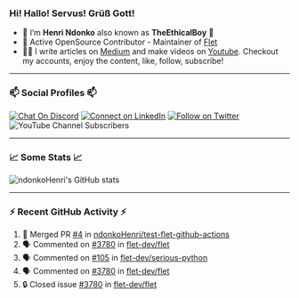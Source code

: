 ### Hi! Hallo! Servus! Grüß Gott!

- 🙂  I’m **Henri Ndonko** also known as **TheEthicalBoy** 👾
- 🚀  Active OpenSource Contributor - Maintainer of [Flet](https://github.com/flet-dev/flet) 
- 👨‍🏫  I write articles on [Medium](https://ndonkohenri.medium.com/) and make videos on [Youtube](https://youtube.com/@ndonkoHenri). Checkout my accounts, enjoy the content, like, follow, subscribe!

---

### 📫 Social Profiles 📫

[![Chat On Discord](https://img.shields.io/badge/--discord?label=Username=the_ethical_boy&logo=Discord&style=social)](https://github.com/ndonkoHenri) 
[![Connect on LinkedIn](https://img.shields.io/badge/--linkedin?label=LinkedIn&logo=LinkedIn&style=social)](https://www.linkedin.com/in/ndonkohenri) 
[![Follow on Twitter](https://img.shields.io/badge/--twitter?label=Twitter&logo=Twitter&style=social)](https://twitter.com/ndonkoHenri)
![YouTube Channel Subscribers](https://img.shields.io/youtube/channel/subscribers/UC2j9sVx0O7M8CebjMtyCuNQ?style=social&label=Youtube&link=https%3A%2F%2Fyoutube.com%2F%40ndonkoHenri)

---

### 📈 Some Stats 📈

<!-- <a href="https://github.com/ndonkoHenri">
<img src="https://github.com/ndonkoHenri/github-stats/blob/master/generated/overview.svg#gh-dark-mode-only" />
<img src="https://github.com/ndonkoHenri/github-stats/blob/master/generated/languages.svg#gh-dark-mode-only" />
<img src="https://github.com/ndonkoHenri/github-stats/blob/master/generated/overview.svg#gh-light-mode-only" />
<img src="https://github.com/ndonkoHenri/github-stats/blob/master/generated/languages.svg#gh-light-mode-only" />
</a> -->

<!-- ![ndonkoHenri's GitHub stats](https://github-readme-stats.vercel.app/api?username=ndonkoHenri&show_icons=true) -->

![ndonkoHenri's GitHub stats](https://github-readme-stats.vercel.app/api?username=ndonkoHenri&theme=tokyonight&show_icons=true&title_color=fff&text_color=fff)

<!-- [![Top Langs](https://github-readme-stats.vercel.app/api/top-langs/?username=ndonkoHenri)](https://github.com/ndonkoHenri/github-readme-stats) -->

---

### :zap: Recent GitHub Activity :zap:

<!--START_SECTION:activity-->
1. 🎉 Merged PR [#4](https://github.com/ndonkoHenri/test-flet-github-actions/pull/4) in [ndonkoHenri/test-flet-github-actions](https://github.com/ndonkoHenri/test-flet-github-actions)
2. 🗣 Commented on [#3780](https://github.com/flet-dev/flet/issues/3780#issuecomment-2282316746) in [flet-dev/flet](https://github.com/flet-dev/flet)
3. 🗣 Commented on [#105](https://github.com/flet-dev/serious-python/issues/105#issuecomment-2282252706) in [flet-dev/serious-python](https://github.com/flet-dev/serious-python)
4. 🗣 Commented on [#3780](https://github.com/flet-dev/flet/issues/3780#issuecomment-2282252137) in [flet-dev/flet](https://github.com/flet-dev/flet)
5. 🔒 Closed issue [#3780](https://github.com/flet-dev/flet/issues/3780) in [flet-dev/flet](https://github.com/flet-dev/flet)
<!--END_SECTION:activity-->

